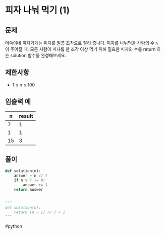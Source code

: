 # 피자 나눠 먹기 (1)

## 문제

머쓱이네 피자가게는 피자를 일곱 조각으로 잘라 줍니다. 피자를 나눠먹을 사람의 수 `n`이 주어질 때, 모든 사람이 피자를 한 조각 이상 먹기 위해 필요한 피자의 수를 return 하는 solution 함수를 완성해보세요.

## 제한사항

- 1 ≤ n ≤ 100

## 입출력 예

| n   | result |
| --- | ------ |
| 7   | 1      |
| 1   | 1      |
| 15  | 3      |

## 풀이

```python
def solution(n):
    answer = n // 7
    if n % 7 != 0:
        answer += 1
    return answer


"""
def solution(n):
    return (n - 1) // 7 + 1
"""

```

#python
